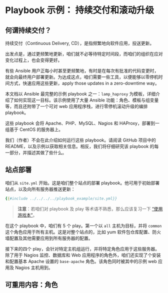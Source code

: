 # Playbook 示例： 持续交付和滚动升级

## 何谓持续交付？

持续交付（Continuous Delivery, CD），是指频繁地向软件应用，投送更新。

出发点是，通过更频繁地更新，咱们就不必等待特定时间段，而咱们的组织在应对变化过程上，也会变得更好。


有些 Ansible 用户正每小时甚至更频繁地，有时是在每次有批准的代码变更时，就会向最终用户部署更新。为达成这点，咱们需要一些工具，以便能够以零停机时间方式，快速应用这些更新，apply those updates in a zero-downtime way。


本文档以 Ansible 最完整的示例 playbook 之一：`lamp_haproxy` 为模板，详细介绍了如何实现这一目标。该示例使用了大量 Ansible 功能：角色、模板与组变量等，而且还附带了一个可对 web 应用程序栈，进行零停机滚动升级的编排 playbook。

这些 playbook 会将 Apache、PHP、MySQL、Nagios 和 HAProxy，部署到一组基于 CentOS 的服务器上。

我们（作者）不会在此介绍如何运行这些 playbook。请阅读 GitHub 项目中的 README，以及示例以获取相关信息。相反，我们将仔细研究该 playbook 的每一部分，并描述其做了些什么。


## 站点部署

咱们从 `site.yml` 开始。这是咱们整个站点的部署 playbook。他可用于初始部署站点，以及向所有服务器推送更新：


```yaml
{{#include ../../../../playbook_example/site.yml}}
```

> **注意**：若咱们对 playbook 及 play 等术语不熟悉，那么应该复习一下 [“使用游戏本”](../using.md)。

在这个 playbook 中，咱们有 5 个 play。第一个以 `all` 主机为目标，并将 `common` 这个角色应用于所有主机。这是对整个站点的，比如 yum 软件包仓库配置、防火墙配置及其他需要应用到所有服务器的配置。

接下来的四个 play，会针对特定主机组运行，并将特定角色应用于这些服务器。除了用于 Nagios 监控、数据库和 Web 应用程序的角色外，咱们还实现了个安装和配置基本 Apache 设置的 `base-apache` 角色。该角色同时被其中的示例 web 应用及 Nagios 主机用到。


## 可重用内容：角色
